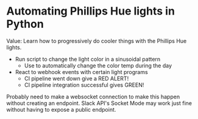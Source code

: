 # Automating Phillips Hue lights in Python

Value: Learn how to progressively do cooler things with the Phillips Hue lights.

- Run script to change the light color in a sinusoidal pattern
    - Use to automatically change the color temp during the day
- React to webhook events with certain light programs
    - CI pipeline went down give a RED ALERT!
    - CI pipeline integration successful gives GREEN!

Probably need to make a websocket connection to make this happen without creating an endpoint. Slack API's Socket Mode may work just fine without having to expose a public endpoint.
